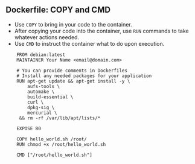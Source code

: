 
## Dockerfile: COPY and CMD
* Use `COPY` to bring in your code to the container.  
* After copying your code into the container, use `RUN` commands to take whatever actions needed.  
* Use `CMD` to instruct the container what to do upon execution.  

```
	FROM debian:latest
	MAINTAINER Your Name <email@domain.com>

	# You can provide comments in Dockerfiles
	# Install any needed packages for your application
	RUN apt-get update && apt-get install -y \
	    aufs-tools \
	    automake \
	    build-essential \
	    curl \
	    dpkg-sig \
	    mercurial \
	 && rm -rf /var/lib/apt/lists/*

	EXPOSE 80

	COPY hello_world.sh /root/
	RUN chmod +x /root/hello_world.sh

	CMD ["/root/hello_world.sh"]
```
	
